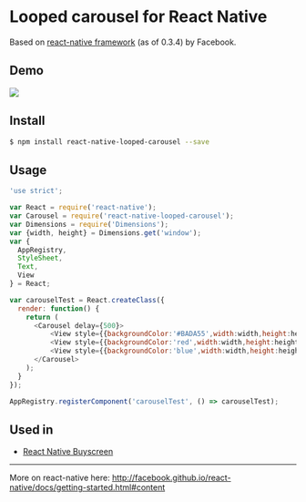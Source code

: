 # Looped carousel for React Native

Based on [react-native framework](https://github.com/facebook/react-native/) (as of 0.3.4) by Facebook.



## Demo
![](http://spronin.github.io/img/react.gif)

## Install

```sh
$ npm install react-native-looped-carousel --save
```

## Usage
```js
'use strict';

var React = require('react-native');
var Carousel = require('react-native-looped-carousel');
var Dimensions = require('Dimensions');
var {width, height} = Dimensions.get('window');
var {
  AppRegistry,
  StyleSheet,
  Text,
  View
} = React;

var carouselTest = React.createClass({
  render: function() {
    return (
      <Carousel delay={500}>
          <View style={{backgroundColor:'#BADA55',width:width,height:height}}/>
          <View style={{backgroundColor:'red',width:width,height:height}}/>
          <View style={{backgroundColor:'blue',width:width,height:height}}/>
      </Carousel>
    );
  }
});

AppRegistry.registerComponent('carouselTest', () => carouselTest);
```

## Used in
 - [React Native Buyscreen](https://github.com/appintheair/react-native-buyscreen)

----

More on react-native here: http://facebook.github.io/react-native/docs/getting-started.html#content
